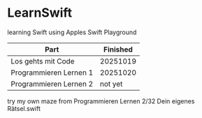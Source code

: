 # LearnSwift
learning Swift using Apples Swift Playground

| Part                     | Finished   |
|--------------------------|------------|
| Los gehts mit Code       | 20251019   |
| Programmieren Lernen 1   | 20251020   |
| Programmieren Lernen 2   | not yet    |

try my own maze from Programmieren Lernen 2/32 Dein eigenes Rätsel.swift